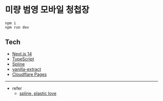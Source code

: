 # 미량 범영 모바일 청첩장

```
npm i
npm run dev
```

## Tech

- [Next.js 14](https://nextjs.org/)
- [TypeScript](https://www.typescriptlang.org/ko/)
- [Spline](https://spline.design/)
- [vanilla-extract](https://vanilla-extract.style/)
- [Cloudflare Pages](https://pages.cloudflare.com/)

---

- refer
  - [spline, plastic love](https://app.spline.design/community/file/872f7f26-f08e-433f-8d5e-5a208195f737)
